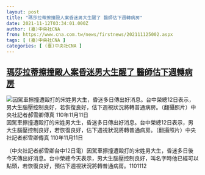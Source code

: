 ```yaml
---
layout: post
title: "瑪莎拉蒂擦撞毆人案昏迷男大生醒了 醫師估下週轉病房"
date: 2021-11-12T03:34:01.000Z
author: (臺)中央社CNA
from: https://www.cna.com.tw/news/firstnews/202111125002.aspx
tags: [ (臺)中央社CNA ]
categories: [ (臺)中央社CNA ]
---
```

<!--1636688041000-->
[瑪莎拉蒂擦撞毆人案昏迷男大生醒了 醫師估下週轉病房](https://www.cna.com.tw/news/firstnews/202111125002.aspx)
------

<div>
<div><div><div style="--aspect-ratio:1076/768;"><picture><source media="(max-width: 414px)" data-srcset="https://imgcdn.cna.com.tw/www/WebPhotos/800/20211111/1076x768_20211111000136.jpg"><source media="(min-width: 413px)" data-srcset="https://imgcdn.cna.com.tw/www/WebPhotos/1024/20211111/1076x768_20211111000136.jpg"><img class='lazyload' data-src="https://imgcdn.cna.com.tw/www/WebPhotos/800/20211111/1076x768_20211111000136.jpg" alt="因駕車擦撞遭毆打的宋姓男大生，昏迷多日傳出好消息。台中榮總12日表示，男大生腦壓控制良好，若恢復良好，估下週視狀況將轉普通病房。（翻攝照片）中央社記者郝雪卿傳真 110年11月11日" data-srcset="https://imgcdn.cna.com.tw/www/WebPhotos/800/20211111/1076x768_20211111000136.jpg 414w, https://imgcdn.cna.com.tw/www/WebPhotos/1024/20211111/1076x768_20211111000136.jpg 1024w"></picture></div><div>因駕車擦撞遭毆打的宋姓男大生，昏迷多日傳出好消息。台中榮總12日表示，男大生腦壓控制良好，若恢復良好，估下週視狀況將轉普通病房。（翻攝照片）中央社記者郝雪卿傳真 110年11月11日</div></div></div><div></div><div><p>（中央社記者郝雪卿台中12日電）因駕車擦撞遭毆打的宋姓男大生，昏迷多日後今天傳出好消息。台中榮總今天表示，男大生腦壓控制良好，叫名字時他已經可以點頭，若恢復良好，預估下週視狀況將轉普通病房。1101112</p></div>
</div>
